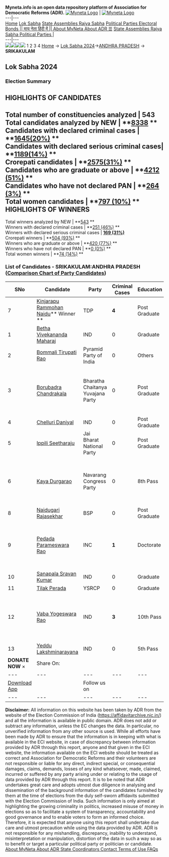 **Myneta.info is an open data repository platform of Association for Democratic Reforms (ADR).**
[![Myneta Logo](https://www.myneta.info/lib/img/myneta-logo.png)](https://www.myneta.info/) | [![Myneta Logo](https://www.myneta.info/lib/img/adr-logo.png)](https://adrindia.org)  
---|---  
[Home](https://www.myneta.info/) [Lok Sabha](https://www.myneta.info/#ls "Lok Sabha") [ State Assemblies ](https://www.myneta.info/#sa "State Assemblies") [Rajya Sabha](https://www.myneta.info/#rs "Rajya Sabha") [Political Parties ](https://www.myneta.info/party "Political Parties") [ Electoral Bonds ](https://www.myneta.info/electoral_bonds "Electoral Bonds") [ || माय नेता हिंदी में || ](https://translate.google.co.in/translate?prev=hp&hl=en&js=y&u=www.myneta.info&sl=en&tl=hi&history_state0=) [ About MyNeta ](https://adrindia.org/content/about-myneta) [ About ADR ](https://adrindia.org/about-adr/who-we-are) [☰](javascript:void\(0\))
[ State Assemblies ](https://www.myneta.info/#sa "State Assemblies") [ Rajya Sabha ](https://www.myneta.info/#rs "Rajya Sabha") [ Political Parties ](https://www.myneta.info/party "Political Parties")
|   
---|---  
![](https://www.myneta.info/lib/img/banner/banner-1.png)![](https://www.myneta.info/lib/img/banner/banner-2.png)![](https://www.myneta.info/lib/img/banner/banner-3.png)![](https://www.myneta.info/lib/img/banner/banner-4.png)
1  2  3  4 
[Home](https://www.myneta.info/) → [Lok Sabha 2024](https://www.myneta.info/LokSabha2024/)→[ANDHRA PRADESH](https://www.myneta.info/LokSabha2024/index.php?action=show_constituencies&state_id=2) → **SRIKAKULAM**
### 
## Lok Sabha 2024
###  Election Summary 
HIGHLIGHTS OF CANDIDATES  
---  
Total number of constituencies analyzed |  543   
Total candidates analyzed by NEW | **[8338](https://www.myneta.info/LokSabha2024/index.php?action=summary&subAction=candidates_analyzed&sort=candidate#summary) **  
Candidates with declared criminal cases | **[1645(20%)](https://www.myneta.info/LokSabha2024/index.php?action=summary&subAction=crime&sort=candidate#summary) **  
Candidates with declared serious criminal cases| **[1189(14%)](https://www.myneta.info/LokSabha2024/index.php?action=summary&subAction=serious_crime&sort=candidate#summary) **  
Crorepati candidates | **[2575(31%)](https://www.myneta.info/LokSabha2024/index.php?action=summary&subAction=crorepati&sort=candidate#summary) **  
Candidates who are graduate or above | **[4212 (51%)](https://www.myneta.info/LokSabha2024/index.php?action=summary&subAction=education&sort=candidate#summary) **  
Candidates who have not declared PAN | **[264 (3%)](https://www.myneta.info/LokSabha2024/index.php?action=summary&subAction=without_pan&sort=candidate#summary) **  
Total women candidates | **[797 (10%)](https://www.myneta.info/LokSabha2024/index.php?action=summary&subAction=women_candidate&sort=candidate#summary) **  
HIGHLIGHTS OF WINNERS  
---  
Total winners analyzed by NEW | **[543](https://www.myneta.info/LokSabha2024/index.php?action=summary&subAction=winner_analyzed&sort=candidate#summary) **  
Winners with declared criminal cases | **[251 (46%)](https://www.myneta.info/LokSabha2024/index.php?action=summary&subAction=winner_crime&sort=candidate#summary) **  
Winners with declared serious criminal cases | **[169 (31%)](https://www.myneta.info/LokSabha2024/index.php?action=summary&subAction=winner_serious_crime&sort=candidate#summary)**  
Crorepati winners | **[504 (93%)](https://www.myneta.info/LokSabha2024/index.php?action=summary&subAction=winner_crorepati&sort=candidate#summary) **  
Winners who are graduate or above | **[420 (77%)](https://www.myneta.info/LokSabha2024/index.php?action=summary&subAction=winner_education&sort=candidate#summary) **  
Winners who have not declared PAN | **[0 (0%)](https://www.myneta.info/LokSabha2024/index.php?action=summary&subAction=winner_without_pan&sort=candidate#summary) **  
Total women winners | **[74 (14%)](https://www.myneta.info/LokSabha2024/index.php?action=summary&subAction=winner_women&sort=candidate#summary) **  
### List of Candidates - SRIKAKULAM:ANDHRA PRADESH ([Comparison Chart of Party Candidates](https://www.myneta.info/LokSabha2024/comparisonchart.php?constituency_id=2))
SNo | Candidate| Party| Criminal Cases| Education| Age| Total Assets| Liabilities  
---|---|---|---|---|---|---|---  
7  | [Kinjarapu Rammohan Naidu](https://www.myneta.info/LokSabha2024/candidate.php?candidate_id=6620)** Winner ** | TDP | **4** | Post Graduate| 36 | Rs 23,30,73,561 ~ 23 Crore+ | Rs 2,98,63,859 ~ 2 Crore+  
1  | [Betha Vivekananda Maharaj](https://www.myneta.info/LokSabha2024/candidate.php?candidate_id=6621) | IND | 0 | Graduate| 38 | Rs 1,70,000 ~ 1 Lacs+ | Rs 0 ~   
2  | [Bommali Tirupati Rao](https://www.myneta.info/LokSabha2024/candidate.php?candidate_id=6624) | Pyramid Party of India | 0 | Others| 29 | Rs 1,20,000 ~ 1 Lacs+ | Rs 42,423 ~ 42 Thou+  
3  | [Borubadra Chandrakala](https://www.myneta.info/LokSabha2024/candidate.php?candidate_id=6619) | Bharatha Chaitanya Yuvajana Party | 0 | Post Graduate| 37 | ![](https://myneta.info/image_v2.php?myneta_folder=LokSabha2024&candidate_id=6619&col=ta) | ![](https://myneta.info/image_v2.php?myneta_folder=LokSabha2024&candidate_id=6619&col=lia)  
4  | [Chelluri Daniyal](https://www.myneta.info/LokSabha2024/candidate.php?candidate_id=6625) | IND | 0 | Post Graduate| 49 | Rs 12,84,100 ~ 12 Lacs+ | Rs 2,68,471 ~ 2 Lacs+  
5  | [Ippili Seetharaju](https://www.myneta.info/LokSabha2024/candidate.php?candidate_id=6626) | Jai Bharat National Party | 0 | Post Graduate| 47 | Rs 44,60,000 ~ 44 Lacs+ | Rs 7,98,810 ~ 7 Lacs+  
6  | [Kaya Durgarao](https://www.myneta.info/LokSabha2024/candidate.php?candidate_id=6623) | Navarang Congress Party | 0 | 8th Pass| 34 | ![](https://myneta.info/image_v2.php?myneta_folder=LokSabha2024&candidate_id=6623&col=ta) | ![](https://myneta.info/image_v2.php?myneta_folder=LokSabha2024&candidate_id=6623&col=lia)  
8  | [Naidugari Rajasekhar](https://www.myneta.info/LokSabha2024/candidate.php?candidate_id=6628) | BSP | 0 | Post Graduate| 40 | Rs 40,000 ~ 40 Thou+ | Rs 0 ~   
9  | [Pedada Parameswara Rao](https://www.myneta.info/LokSabha2024/candidate.php?candidate_id=5266) | INC | **1** | Doctorate| 59 | ![](https://myneta.info/image_v2.php?myneta_folder=LokSabha2024&candidate_id=5266&col=ta) | ![](https://myneta.info/image_v2.php?myneta_folder=LokSabha2024&candidate_id=5266&col=lia)  
10  | [Sanapala Sravan Kumar](https://www.myneta.info/LokSabha2024/candidate.php?candidate_id=6618) | IND | 0 | Graduate| 37 | Rs 5,42,91,939 ~ 5 Crore+ | Rs 1,84,29,000 ~ 1 Crore+  
11  | [Tilak Perada](https://www.myneta.info/LokSabha2024/candidate.php?candidate_id=5053) | YSRCP | 0 | Graduate| 50 | Rs 12,75,77,004 ~ 12 Crore+ | Rs 1,08,02,798 ~ 1 Crore+  
12  | [Vaba Yogeswara Rao](https://www.myneta.info/LokSabha2024/candidate.php?candidate_id=6622) | IND | **3** | 10th Pass| 39 | ![](https://myneta.info/image_v2.php?myneta_folder=LokSabha2024&candidate_id=6622&col=ta) | ![](https://myneta.info/image_v2.php?myneta_folder=LokSabha2024&candidate_id=6622&col=lia)  
13  | [Yeddu Lakshminarayana](https://www.myneta.info/LokSabha2024/candidate.php?candidate_id=6627) | IND | 0 | 5th Pass| 66 | Rs 8,30,000 ~ 8 Lacs+ | Rs 2,30,000 ~ 2 Lacs+  
|  **DONATE NOW** × |  Share On:  | [](https://api.whatsapp.com/send?text=https%3A%2F%2Fmyneta.info%2Fpunjab2022%2Findex.php%3Faction%3Dshow_constituencies%26state_id%3D19) | [](https://www.facebook.com/sharer/sharer.php?u=https%3A%2F%2Fmyneta.info%2Fpunjab2022%2Findex.php%3Faction%3Dshow_constituencies%26state_id%3D19) | [](https://twitter.com/share?url=https%3A%2F%2Fmyneta.info%2Fpunjab2022%2Findex.php%3Faction%3Dshow_constituencies%26state_id%3D19)  
---|---|---|---|---  
| [ Download App ](https://play.google.com/store/apps/details?id=com.webrosoft.myneta1&pcampaignid=pcampaignidMKT-Other-global-all-co-prtnr-py-PartBadge-Mar2515-1) | [](https://play.google.com/store/apps/details?id=com.webrosoft.myneta1&pcampaignid=pcampaignidMKT-Other-global-all-co-prtnr-py-PartBadge-Mar2515-1) |  Follow us on  | [](https://www.facebook.com/adrindia.org/) | [](https://twitter.com/adrspeaks) | [](https://groups.google.com/g/national-election-watch?hl=en&pli=1) | [](https://www.instagram.com/adrspeaks/) | [](https://www.youtube.com/user/adrspeaks) | [](https://sharechat.com/profile/adrspeaks)  
---|---|---|---|---|---|---|---|---  
**Disclaimer:** All information on this website has been taken by ADR from the website of the Election Commission of India (https://affidavitarchive.nic.in/) and all the information is available in public domain. ADR does not add or subtract any information, unless the EC changes the data. In particular, no unverified information from any other source is used. While all efforts have been made by ADR to ensure that the information is in keeping with what is available in the ECI website, in case of discrepancy between information provided by ADR through this report, anyone and that given in the ECI website, the information available on the ECI website should be treated as correct and Association for Democratic Reforms and their volunteers are not responsible or liable for any direct, indirect special, or consequential damages, claims, demands, losses of any kind whatsoever, made, claimed, incurred or suffered by any party arising under or relating to the usage of data provided by ADR through this report. It is to be noted that ADR undertakes great care and adopts utmost due diligence in analysing and dissemination of the background information of the candidates furnished by them at the time of elections from the duly self-sworn affidavits submitted with the Election Commission of India. Such information is only aimed at highlighting the growing criminality in politics, increased misuse of money in elections so as to facilitate a system of transparency, accountability and good governance and to enable voters to form an informed choice. Therefore, it is expected that anyone using this report shall undertake due care and utmost precaution while using the data provided by ADR. ADR is not responsible for any mishandling, discrepancy, inability to understand, misinterpretation or manipulation, distortion of the data in such a way so as to benefit or target a particular political party or politician or candidate. 
[ About MyNeta ](https://adrindia.org/content/about-myneta) [ About ADR ](https://adrindia.org/about-adr/who-we-are) [ State Coordinators ](https://adrindia.org/about-adr/state-coordinators) [ Contact ](https://adrindia.org/contact-us) [ Terms of Use ](https://adrindia.org/content/adr-terms-use) [ FAQs ](https://adrindia.org/content/faqs)
